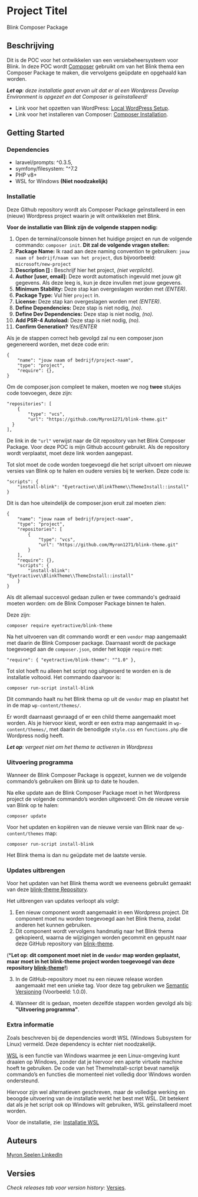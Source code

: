 

# Project Titel

Blink Composer Package

## Beschrijving

Dit is de POC voor het ontwikkelen van een versiebeheersysteem voor Blink.
In deze POC wordt [Composer](https://getcomposer.org/) gebruikt om van het Blink thema een Composer Package te maken, 
die vervolgens geüpdate en opgehaald kan worden.

***Let op**: deze installatie gaat ervan uit dat er al een Wordpress Develop Environment is opgezet en dat Composer is geïnstalleerd!*

* Link voor het opzetten van WordPress: [Local WordPress Setup](https://jetpack.com/resources/wordpress-localhost/).
* Link voor het installeren van Composer: [Composer Installation](https://kinsta.com/blog/install-composer/).

## Getting Started

### Dependencies

* laravel/prompts: ^0.3.5,
* symfony/filesystem: "^7.2
* PHP v8+
* WSL for Windows **(Niet noodzakelijk)**

### Installatie

Deze Github repository wordt als Composer Package geïnstalleerd in een (nieuw) Wordpress project waarin je wilt ontwikkelen met Blink.

**Voor de installatie van Blink zijn de volgende stappen nodig:**
1. Open de terminal/console binnen het huidige project en run de volgende commando: `composer init`.
**Dit zal de volgende vragen stellen:**
2. **Package Name:** Ik raad aan deze naming convention te gebruiken:
`jouw naam of bedrijf/naam van het project`,
dus bijvoorbeeld: `microsoft/new-project`
3. **Description [] :** Beschrijf hier het project, *(niet verplicht)*.
4. **Author [user, email]:** Deze wordt automatisch ingevuld met jouw git gegevens. Als deze leeg is, kun je deze invullen met jouw gegevens.
5. **Minimum Stability:** Deze stap kan overgeslagen worden met *(ENTER)*.
6. **Package Type:** Vul hier `project` in.
7. **License:** Deze stap kan overgeslagen worden met *(ENTER)*.
8. **Define Dependencies:** Deze stap is niet nodig, *(no).* 
9. **Define Dev Dependencies:** Deze stap is niet nodig, *(no).* 
10. **Add PSR-4 Autoload:** Deze stap is niet nodig, *(no).* 
11.  **Confirm Generation?** *Yes/ENTER*

Als je de stappen correct heb gevolgd zal nu een composer.json gegenereerd worden, met deze code erin:

    {
        "name": "jouw naam of bedrijf/project-naam",  
        "type": "project",  
        "require": {},  
    }

Om de composer.json compleet te maken, moeten we nog **twee** stukjes code toevoegen, deze zijn:

    "repositories": [  
        {  
            "type": "vcs",  
            "url": "https://github.com/Myron1271/blink-theme.git" 
      }  
    ],

De link in de `"url"` verwijst naar de Git repository van het Blink Composer Package. Voor deze POC is mijn Github account gebruikt. Als de repository wordt verplaatst, moet deze link worden aangepast.

Tot slot moet de code worden toegevoegd die het script uitvoert om nieuwe versies van Blink op te halen en oudere versies bij te werken. Deze code is:

    "scripts": {  
        "install-blink": "Eyetractive\\BlinkTheme\\ThemeInstall::install"  
    }

Dit is dan hoe uiteindelijk de composer.json eruit zal moeten zien:

    {
        "name": "jouw naam of bedrijf/project-naam",
        "type": "project",
        "repositories": [
            {
                "type": "vcs",
                "url": "https://github.com/Myron1271/blink-theme.git"
            }
        ],
        "require": {},
        "scripts": {
            "install-blink": "Eyetractive\\BlinkTheme\\ThemeInstall::install"
        }
    }

Als dit allemaal succesvol gedaan zullen er twee commando's gedraaid moeten worden: om de Blink Composer Package binnen te halen.

Deze zijn:

    composer require eyetractive/blink-theme 

Na het uitvoeren van dit commando wordt er een `vendor` map aangemaakt met daarin de Blink Composer package.
Daarnaast wordt de package toegevoegd aan de `composer.json`, onder het kopje `require` met:

`
    "require": {
            "eyetractive/blink-theme": "^1.0"
        },       
`

Tot slot hoeft nu alleen het script nog uitgevoerd te worden en is de installatie voltooid. Het commando daarvoor is:

    composer run-script install-blink

Dit commando haalt nu het Blink thema op uit de `vendor` map en plaatst het in de map `wp-content/themes/`.

Er wordt daarnaast gevraagd of er een child theme aangemaakt moet worden. Als je hiervoor kiest, wordt er een extra map aangemaakt in `wp-content/themes/`, met daarin de benodigde `style.css` en `functions.php` die Wordpress nodig heeft.

***Let op**: vergeet niet om het thema te activeren in Wordpress*

### Uitvoering programma
Wanneer de Blink Composer Package is opgezet, kunnen we de volgende commando’s gebruiken om Blink up to date te houden.

Na elke update aan de Blink Composer Package moet in het Wordpress project de volgende commando’s worden uitgevoerd:
Om de nieuwe versie van Blink op te halen:

    composer update

Voor het updaten en kopiëren van de nieuwe versie van Blink naar de `wp-content/themes` map:

    composer run-script install-blink

Het Blink thema is dan nu geüpdate met de laatste versie.

### Updates uitbrengen

Voor het updaten van het Blink thema wordt we eveneens  gebruikt gemaakt van deze [blink-theme Repository](https://github.com/Myron1271/blink-theme).

Het uitbrengen van updates verloopt als volgt:
1. Een nieuw component wordt aangemaakt in een Wordpress project. Dit component moet nu worden toegevoegd aan het Blink thema, zodat anderen het kunnen gebruiken.
2. Dit component wordt vervolgens handmatig naar het Blink thema gekopieerd, waarna de wijzigingen worden gecommit en gepusht naar deze GitHub repository van [blink-theme](https://github.com/Myron1271/blink-theme).

(***Let op**: **dit component moet niet in de `vendor` map worden geplaatst, maar moet in het blink-theme project worden toegevoegd van deze repository [blink-theme](https://github.com/Myron1271/blink-theme)!**)

3. In de GitHub-repository moet nu een nieuwe release worden aangemaakt met een unieke tag. Voor deze tag gebruiken we [Semantic Versioning](https://nl.wikipedia.org/wiki/Software_versioning) (Voorbeeld: 1.0.0).

4. Wanneer dit is gedaan, moeten dezelfde stappen worden gevolgd als bij:
**"Uitvoering programma"**.

### Extra informatie

Zoals beschreven bij de dependencies wordt WSL (Windows Subsystem for Linux) vermeld. Deze dependency is echter niet noodzakelijk.

[WSL](https://learn.microsoft.com/en-us/windows/wsl/about) is een functie van Windows waarmee je een Linux-omgeving kunt draaien op Windows, zonder dat je hiervoor een aparte virtuele machine hoeft te gebruiken.
De code van het ThemeInstall-script bevat namelijk commando’s en functies die momenteel niet volledig door Windows worden ondersteund. 

Hiervoor zijn wel alternatieven geschreven, maar de volledige werking en beoogde uitvoering van de installatie werkt het best met WSL.
Dit betekent dat als je het script ook op Windows wilt gebruiken, WSL geïnstalleerd moet worden.

Voor de installatie, zie:
[Installatie WSL](https://learn.microsoft.com/en-us/windows/wsl/install)


## Auteurs

[Myron Seelen LinkedIn](https://www.linkedin.com/in/myron-seelen/)

## Versies

*Check releases tab voor version history:*
[Versies](https://github.com/Myron1271/blink-theme/releases).



